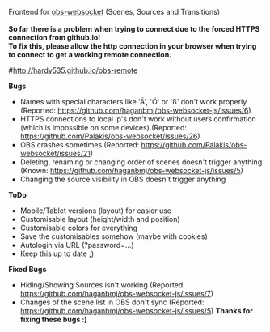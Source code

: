 Frontend for <a href="https://github.com/Palakis/obs-websocket">obs-websocket</a> (Scenes, Sources and Transitions)<br/><br/>
<b>So far there is a problem when trying to connect due to the forced HTTPS connection from github.io!</b><br/>
<b>To fix this, please allow the http connection in your browser when trying to connect to get a working remote connection.</b>

#http://hardy535.github.io/obs-remote

<b>Bugs</b>
- Names with special characters like 'Ä', 'Ö' or 'ß' don't work properly (Reported: https://github.com/haganbmj/obs-websocket-js/issues/6)
- HTTPS connections to local ip's don't work without users confirmation (which is impossible on some devices) (Reported: https://github.com/Palakis/obs-websocket/issues/26)
- OBS crashes sometimes (Reported: https://github.com/Palakis/obs-websocket/issues/21)
- Deleting, renaming or changing order of scenes doesn't trigger anything (Known: https://github.com/haganbmj/obs-websocket-js/issues/5)
- Changing the source visibility in OBS doesn't trigger anything

<b>ToDo</b>
- Mobile/Tablet versions (layout) for easier use
- Customisable layout (height/width and position)
- Customisable colors for everything
- Save the customisables somehow (maybe with cookies)
- Autologin via URL (?password=...)
- Keep this up to date ;)

<b>Fixed Bugs</b>
- Hiding/Showing Sources isn't working (Reported: https://github.com/haganbmj/obs-websocket-js/issues/7)
- Changes of the scene list in OBS don't sync (Reported: https://github.com/haganbmj/obs-websocket-js/issues/5)
<b>Thanks for fixing these bugs :)</b>
